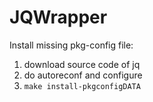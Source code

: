 # JQWrapper

Install missing pkg-config file:

1. download source code of jq
2. do autoreconf and configure
3. `make install-pkgconfigDATA`